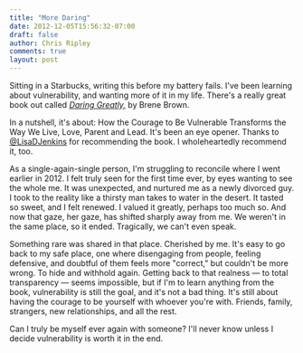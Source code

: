 ```yaml
---
title: "More Daring"
date: 2012-12-05T15:56:32-07:00
draft: false
author: Chris Ripley
comments: true
layout: post
---
```

Sitting in a Starbucks, writing this before my battery fails. I've been learning about vulnerability, and wanting more of it in my life. There's a really great book out called [*Daring Greatly,*](http://www.amazon.com/dp/1592407331) by Brene Brown.

In a nutshell, it's about: How the Courage to Be Vulnerable Transforms the Way We Live, Love, Parent and Lead. It's been an eye opener. Thanks to [@LisaDJenkins](https://www.twitter.com/lisadjenkins) for recommending the book. I wholeheartedly recommend it, too.

As a single-again-single person, I'm struggling to reconcile where I went earlier in 2012. I felt truly seen for the first time ever, by eyes wanting to see the whole me. It was unexpected, and nurtured me as a newly divorced guy. I took to the reality like a thirsty man takes to water in the desert. It tasted so sweet, and I felt renewed. I valued it greatly, perhaps too much so. And now that gaze, her gaze, has shifted sharply away from me. We weren't in the same place, so it ended. Tragically, we can't even speak.

Something rare was shared in that place. Cherished by me. It's easy to go back to my safe place, one where disengaging from people, feeling defensive, and doubtful of them feels more "correct," but couldn't be more wrong. To hide and withhold again. Getting back to that realness — to total transparency — seems impossible, but if I'm to learn anything from the book, vulnerability is still the goal, and it's not a bad thing. It's still about having the courage to be yourself with whoever you're with. Friends, family, strangers, new relationships, and all the rest.

Can I truly be myself ever again with someone? I'll never know unless I decide vulnerability is worth it in the end.
